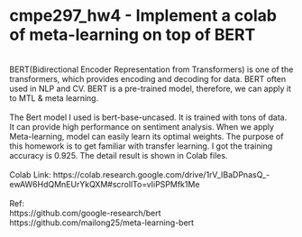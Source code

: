 # cmpe297_hw4 - Implement a colab of meta-learning on top of BERT </br>
</br>
BERT(Bidirectional Encoder Representation from Transformers) is one of the transformers, which provides encoding and decoding for data. BERT often used in NLP and CV. BERT is a pre-trained model, therefore, we can apply it to MTL & meta learning. </br>
</br>
The Bert model I used is bert-base-uncased. It is trained with tons of data. It can provide high performance on sentiment analysis. When we apply Meta-learning, model can easily learn its optimal weights. The purpose of this homework is to get familiar with transfer learning. I got the training accuracy is 0.925. The detail result is shown in Colab files.
</br>
</br>
Colab Link: https://colab.research.google.com/drive/1rV_IBaDPnasQ_-ewAW6HdQMnEUrYkQXM#scrollTo=vIiPSPMfk1Me
</br>
</br>
Ref:</br>
https://github.com/google-research/bert </br>
https://github.com/mailong25/meta-learning-bert
